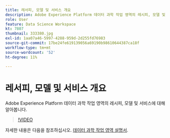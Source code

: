 ```yaml
---
title: 레서피, 모델 및 서비스 개요
description: Adobe Experience Platform 데이터 과학 작업 영역의 레시피, 모델 및 서비스에 대해 알아봅니다.
role: User
feature: Data Science Workspace
kt: 7807
thumbnail: 333380.jpg
exl-id: 1aa07a46-5997-4288-959d-2d255fd76983
source-git-commit: 17be24fe619139056a69190b98610644387ca18f
workflow-type: tm+mt
source-wordcount: '52'
ht-degree: 11%

---
```


# 레서피, 모델 및 서비스 개요

Adobe Experience Platform 데이터 과학 작업 영역의 레시피, 모델 및 서비스에 대해 알아봅니다.

>[!VIDEO](https://video.tv.adobe.com/v/333380?quality=12&learn=on)

자세한 내용은 다음을 참조하십시오. [데이터 과학 작업 영역 설명서](https://experienceleague.adobe.com/docs/experience-platform/data-science-workspace/home.html?lang=ko-KR).
